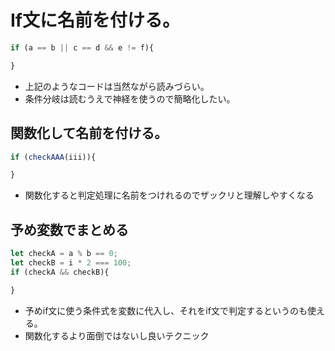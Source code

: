 # If文に名前を付ける。
```javascript
if (a == b || c == d && e != f){

}
```
* 上記のようなコードは当然ながら読みづらい。
* 条件分岐は読むうえで神経を使うので簡略化したい。

## 関数化して名前を付ける。
```javascript
if (checkAAA(iii)){

}
```
* 関数化すると判定処理に名前をつけれるのでザックリと理解しやすくなる

## 予め変数でまとめる
```javascript
let checkA = a % b == 0;
let checkB = i * 2 === 100;
if (checkA && checkB){

}
```
* 予めif文に使う条件式を変数に代入し、それをif文で判定するというのも使える。
* 関数化するより面倒ではないし良いテクニック
